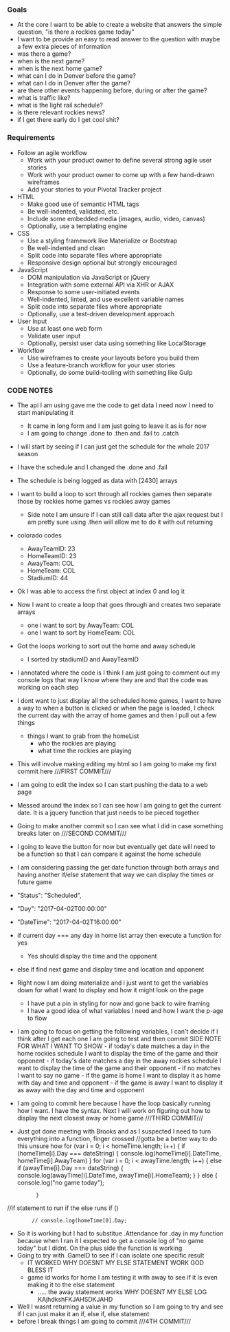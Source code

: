### Goals ###
 - At the core I want to be able to create a website that answers the simple question, "is there a rockies game today"
 - I want to be provide an easy to read answer to the question with maybe a few extra pieces of information
  - was there a game?
  - when is the next game?
  - when is the next home game?
  - what can I do in Denver before the game?
  - what can I do in Denver after the game?
  - are there other events happening before, during or after the game?
  - what is traffic like?
  - what is the light rail schedule?
  - is there relevant rockies news?
  - if I get there early do I get cool shit?
### Requirements ###
- Follow an agile workflow
  - Work with your product owner to define several strong agile user stories
  - Work with your product owner to come up with a few hand-drawn wireframes
  - Add your stories to your Pivotal Tracker project
- HTML
  - Make good use of semantic HTML tags
  - Be well-indented, validated, etc.
  - Include some embedded media (images, audio, video, canvas)
  - Optionally, use a templating engine
- CSS
  - Use a styling framework like Materialize or Bootstrap
  - Be well-indented and clean
  - Split code into separate files where appropriate
  - Responsive design optional but strongly encouraged
- JavaScript
  - DOM manipulation via JavaScript or jQuery
  - Integration with some external API via XHR or AJAX
  - Response to some user-initiated events
  - Well-indented, linted, and use excellent variable names
  - Split code into separate files where appropriate
  - Optionally, use a test-driven development approach
- User Input
  - Use at least one web form
  - Validate user input
  - Optionally, persist user data using something like LocalStorage
- Workflow
  - Use wireframes to create your layouts before you build them
  - Use a feature-branch workflow for your user stories
  - Optionally, do some build-tooling with something like Gulp
### CODE NOTES ###
- The api I am using gave me the code to get data I need now I need to start manipulating it
  - It came in long form and I am just going to leave it as is for now
  - I am going to change .done to .then and .fail to .catch
- I will start by seeing if I can just get the schedule for the whole 2017 season
- I have the schedule and I changed the .done and .fail
- The schedule is being logged as data with [2430] arrays
- I want to build a loop to sort through all rockies games then separate those by rockies home games vs rockies away games
  - Side note I am unsure if I can still call data after the ajax request but I am pretty sure using .then will allow me to do it with out returning
- colorado codes
  - AwayTeamID: 23
  - HomeTeamID: 23
  - AwayTeam: COL
  - HomeTeam: COL
  - StadiumID: 44
- Ok I was able to access the first object at index 0 and log it
- Now I want to create a loop that goes through and creates two separate arrays
  - one i want to sort by AwayTeam: COL
  - one I want to sort by HomeTeam: COL
- Got the loops working to sort out the home and away schedule
  - I sorted by stadiumID and AwayTeamID
- I annotated where the code is I think I am just going to comment out my console logs that way I know where they are and that the code was working on each step
- I dont want to just display all the scheduled home games, I want to have a way to when a button is clicked or when the page is loaded, I check the current day with the array of home games and then I pull out a few things
  - things I want to grab from the homeList
    - who the rockies are playing
    - what time the rockies are playing
- This will involve making editing my html so I am going to make my first commit here
///FIRST COMMIT///
- I am going to edit the index so I can start pushing the data to a web page
- Messed around the index so I can see how I am going to get the current date. It is a jquery function that just needs to be pieced together
- Going to make another commit so I can see what I did in case something breaks later on
///SECOND COMMIT///
- I going to leave the button for now but eventually get date will need to be a function so that I can compare it against the home schedule
- I am considering passing the get date function through both arrays and having another if/else statement that way we can display the times or future game
- "Status": "Scheduled",
- "Day": "2017-04-02T00:00:00"
- "DateTime": "2017-04-02T16:00:00"
- if current day === any day in home list array then execute a function for yes
  - Yes should display the time and the opponent
- else if find next game and display time and location and opponent
- Right now I am doing materialize and i just want to get the variables down for what I want to display and how it might look on the page
  - I have put a pin in styling for now and gone back to wire framing
  - I have a good idea of what variables I need and how I want the p-age to flow
- I am going to focus on getting the following variables, I can't decide if I think after I get each one I am going to test and then commit
SIDE NOTE FOR WHAT I WANT TO SHOW
      - if today's date matches a day in the home rockies schedule I want to display the time of the game and their opponent
      - if today's date matches a day in the away rockies schedule I want to display the time of the game and their opponent
      - if no matches I want to say no game
        - if the game is home I want to display it as home with day and time and opponent
        - if the game is away I want to display it as away with the day and time and opponent
- I am going to commit here because I have the loop basically running how I want. I have the syntax. Next I will work on figuring out how to display the next closest away or home game
///THIRD COMMIT///
- Just got done meeting with Brooks and as I suspected I need to turn everything into a function, finger crossed
//gotta be a better way to do this unsure how
            for (var i = 0; i < homeTime.length; i++) {
                if   (homeTime[i].Day === dateString) {
                    console.log(homeTime[i].DateTime, homeTime[i].AwayTeam)
                }
            for (var i = 0; i < awayTime.length; i++) {
                else if (awayTime[i].Day === dateString) {
                    console.log(awayTime[i].DateTime, awayTime[i].HomeTeam);
                }
            }   else {
                console.log("no game today");

            }
//if statement to run if the else runs
            if ()

            // console.log(homeTime[0].Day;
- So it is working but I had to substitue .Attendance for .day in my function because when I ran it I expected to get a console log of "no game today" but I didnt. On the plus side the function is working
- Going to try with .GameID to see if I can isolate one specific result
  - IT WORKED WHY DOESNT MY ELSE STATEMENT WORK GOD BLESS IT
  - game id works for home I am testing it with away to see if it is even making it to the else statement
    - ..... the away statement works WHY DOESNT MY ELSE LOG KAjhdkshFKJAHSDKJAHD
- Well I wasnt returning a value in my function so I am going to try and see if I can just make it an if, else if, else statement
- before I break things I am going to commit
///4TH COMMIT///
